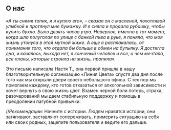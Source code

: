 ## О нас

_«А ты сними топик, и я куплю его», – сказал он с масленой, похотливой улыбкой и протянул мне бумажку. И я сняла и продала рубашку, чтобы купить бухло. Было девять часов утра. Наверное, именно в тот момент, когда шла полуголая по улице с банкой пива в руке, я поняла, что моя жизнь утонула в этой мутной жиже. А еще я расплакалась, от понимания того, что отдала бы больше в обмен на бутылку. Я достигла дна, и казалось, выхода нет, я конченый человек и все, о чем мечтала, все планы, которые строила на жизнь, пропила»._

Это письмо написала Настя Т., она первой пришла в нашу благотворительную организацию «Линия Цвета» спустя два дня после того как мы открыли двери своего небольшого офиса. С тех пор мы помогаем каждому, кто готов отказаться от алкогольной зависимости и хочет вернуть в свою жизнь цвет. Взамен черной боли потерь, страха, разочарований мы даем стабильную поддержку и помощь в преодолении пагубной привычки.

//_Рекомендации:_ Начните с истории. Людям нравятся истории, они затягивают, заставляют сопереживать, примерить ситуацию на себя или своих родных, зацепите пользователя и ведите его дальше.
